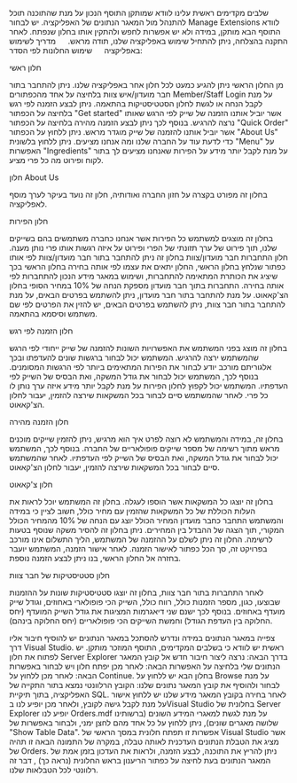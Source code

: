 שלבים מקדימים
ראשית עלינו לוודא שמותקן התוסף הנכון על מנת שהתוכנה תוכל להתנהל מול המאגר הנתונים של האפליקציה.
יש לבחור Manage Extensions
לוודא התוסף הבא מותקן, במידה ולא יש אפשרות לחפש ולהתקין אותו בחלון שנפתח.
לאחר התקנה בהצלחה, ניתן להתחיל שימוש באפליקציה שלנו, תודה מראש.
 
מדריך לשימוש באפליקציה
 
שימוש החלונות לפי הסדר:

חלון ראשי

מן החלון הראשי ניתן להגיע כמעט לכל חלון אחר באפליקציה שלנו.
ניתן להתחבר בתור חבר מועדון/איש צוות בלחיצה על אחד מהכפתורים Member/Staff Login על מנת לקבל הנחה או לגשת לחלון הסטטיסטיקות בהתאמה.
ניתן לבצע הזמנה לפי רגש בלחיצה על הכפתור "Get started" אשר יוביל אותנו הזמנה של שייק לפי הרגש שאותו נרצה להרגיש.
בנוסף לכך ניתן לבצע הזמנה מהירה בלחיצה על הכפתור "Quick Order" אשר יוביל אותנו להזמנה של שייק מוגדר מראש.
ניתן ללחוץ על הכפתור "About Us" כדי לדעת עוד על החברה שלנו ומה אנחנו מציעים.
ניתן ללחוץ בלשונית "Menu" על האפשרות "Ingredients" על מנת לקבל יותר מידע על הפירות שאנחנו מציעים לך בתור לקוח ופירוט מה כל פרי מציע.


חלון About Us

בחלון זה מפורט בקצרה על חזון החברה ואודותיה, חלון זה נועד בעיקר לערך מוסף לאפליקציה.


חלון הפירות

בחלון זה מוצגים למשתמש כל הפירות אשר אנחנו כחברה משתמשים בהם בשייקים שלנו, תוך פירוט של ערך תזונתי של הפרי ופירוט על איזה רגשות אותו פרי נותן מענה.
חלון התחברות חבר מועדון/צוות
בחלון זה ניתן להתחבר בתור חבר מועדון/צוות לפי אותו כפתור שנלחץ בחלון הראשי, החלון יתאים את עצמו לפי אותה בחירה בחלון הראשי בכך שיציג את הכותרת המתאימה להתחברות, ושימוש במאגר מידע הנכון להתחברות לפי אותה בחירה.
התחברות בתוך חבר מועדון מספקת הנחה של 10% במחיר הסופי בחלון הצ'קאאוט.
על מנת להתחבר בתור חבר מועדון, ניתן להשתמש בפרטים הבאים,
על מנת להתחבר בתור חבר צוות, ניתן להשתמש בפרטים הבאים,
יש להזין את הפרטים לפי שם משתמש וסיסמא בהתאמה.


חלון הזמנה לפי רגש

בחלון זה מוצג בפני המשתמש את האפשרויות השונות להזמנה של שייק ייחודי לפי הרגש שהמשתמש ירצה להרגיש.
המשתמש יכול לבחור ברגשות שונים להעדפתו ובכך אלגוריתם מורכב יודע לבחור את הפירות המתאימים ביותר לפי הרגשות המסומנים.
בנוסף לכך, המשתמש יכול  לבחור את גודל המשקה, ואת הבסיס של השייק לפי העדפתיו.
המשתמש יכול לקפוץ לחלון הפירות על מנת לקבל יותר מידע איזה ערך נותן לו כל פרי.
לאחר שהמשתמש סיים לבחור בכל המשקאות שירצה להזמין, יעבור לחלון הצ'קאאוט.


חלון הזמנה מהירה

בחלון זה, במידה והמשתמש לא רוצה לפרט איך הוא מרגיש, ניתן להזמין שייקים מוכנים מראש מתוך רשימה של מספר שייקים פופולאריים של החברה.
בנוסף לכך, המשתמש יכול  לבחור את גודל המשקה, ואת הבסיס של השייק לפי העדפתיו.
לאחר שהמשתמש סיים לבחור בכל המשקאות שירצה להזמין, יעבור לחלון הצ'קאאוט.


חלון צ'קאאוט

 בחלון זה יוצגו כל המשקאות אשר הוספו לעגלה.
בחלון זה המשתמש יוכל לראות את העלות הכוללת של כל המשקאות שהזמין עם מחיר כולל, חשוב לציין כי במידה והמשתמש התחבר כחבר מועדון המחיר הכולל יוצג עם הנחה של 10% מהמחיר הכולל המקורי, תוך הצגה של ההבדל בין המחירים.
ניתן בחלון זה להסיר משקה שנוסף בטעות לרשימה.
החלון זה ניתן לשלם על ההזמנה של המשתמש, הליך התשלום אינו מורכב בפרויקט זה, סך הכל כפתור לאישור הזמנה.
לאחר אישור הזמנה, המשתמש יועבר בחזרה אל החלון הראשי, בנו ניתן לבצע הזמנה נוספת. 


חלון סטטיסטיקות של חבר צוות

לאחר התחברות בתור חבר צוות, בחלון זה יוצגו סטטיסטיקות שונות על ההזמנות שבוצעו, כגון, מספר הזמנות כולל, רווח כולל, השייק הכי פופולארי באחוזים, וגודל שייק מועדף באחוזים.
בנוסף לכך ישנם שני דיאגרמות המציגות את גודל השייק המועדף (יחס החלוקה בין העדפת הגודל) וחמשת השייקים הכי פופולאריים (יחס החלוקה בינהם).



צפייה במאגר הנתונים
במידה ונדרש להסתכל במאגר הנתונים יש להוסיף חיבור אליו דרך Visual Studio.
ראשית יש לוודא כי בשלבים המקדימים, התוסף המוזכר מותקן.
יש לפתוח את חלון Server Explorer בדרך הבאה:
נרצה ליצור חיבור חדש אל קובץ המאגר הנתונים שלי בלחיצה על האפשרות הבאה:
לאחר מכן יפתח חלון ויש לבחור באפשרות הבאה:
לאחר מכן ללחוץ על Continue.
בחלון הבא יש ללחוץ על Browse על מנת לבחור ולהוסיף את קובץ המאגר נתונים שלנו:
הקובץ הרלוונטי נמצא בתור התקייה של האפליקציה, בתוך תיקיית SQL.
לאחר בחירה בקובץ המאגר מידע שלנו יש ללחוץ אישור על מנת לקבל גישה לקובץ, ולאחר מכן יופיע לנו בVisual Studio בחלונית של Server Explorer יופיע לנו Orders.mdf
על מנת לגשת למאגרי המידע השונים (ברשותינו שלושה מאגרים שונים), ניתן ללחוץ על כל אחד מהם לחצן ימני, ולבחור באפשרות של "Show Table Data".
אפשרות זו תפתח חלונית במסך הראשי של Visual Studio אשר מציג את הטבלת הנתונים העדכנית לאותה טבלה, במקרה של התמונה הבאה זו תהיה של Orders.
ניתן להריץ את התוכנה, לבצע הזמנה, ולראות את העדכון בזמן אמת של המאגר הנתונים בעת לחיצה על כפתור הריענון בראש החלונית (נראה כך)  , דבר זה רלוונטי לכל הטבלאות שלנו.
